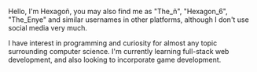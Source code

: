 Hello, I'm Hexagoñ, you may also find me as "The_ñ", "Hexagon_6", "The_Enye" and similar usernames in other platforms, although I don't use social media very much. 

I have interest in programming and curiosity for almost any topic surrounding computer science. I'm currently learning full-stack web development, and also looking to incorporate game development. 
